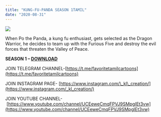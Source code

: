 ```yaml
---
title: "KUNG-FU-PANDA SEASON 1TAMIL"
date: "2020-08-31"
---
```


[![](https://1.bp.blogspot.com/-E6v6SGk6gQI/X0zn3Vsm68I/AAAAAAAAAaU/Pxiu0gltL9k_ax93vNxnmxZ_Lhy5-B4SQCPcBGAYYCw/s640/Kung-Fu-Panda-3-Furious-Five-Po.jpg)](https://1.bp.blogspot.com/-E6v6SGk6gQI/X0zn3Vsm68I/AAAAAAAAAaU/Pxiu0gltL9k_ax93vNxnmxZ_Lhy5-B4SQCPcBGAYYCw/s1000/Kung-Fu-Panda-3-Furious-Five-Po.jpg)

When Po the Panda, a kung fu enthusiast, gets selected as the Dragon Warrior, he decides to team up with the Furious Five and destroy the evil forces that threaten the Valley of Peace.

**SEASON 1 – [DOWNLOAD](https://mega.nz/file/G5lziaqb#uLbC87Wp23lz7QkO0w6CqaIY_2FbI8QKCujiMjv2Xnk)**

JOIN TELEGRAM CHANNEL-[https://t.me/favoritetamilcartoons](https://t.me/favoritetamilcartoons)

JOIN INSTAGRAM PAGE- [https://www.instagram.com/\_kl\_creation/](https://www.instagram.com/_kl_creation/)

JOIN YOUTUBE CHANNEL- [https://www.youtube.com/channel/UCEeweCmqFPVJ9SMpgIEt3vw](https://www.youtube.com/channel/UCEeweCmqFPVJ9SMpgIEt3vw)
